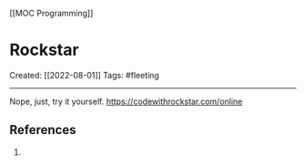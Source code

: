 [[MOC Programming]]


# Rockstar
Created:  [[2022-08-01]]
Tags: #fleeting 

---
Nope, just, try it yourself.
https://codewithrockstar.com/online












## References
1. 